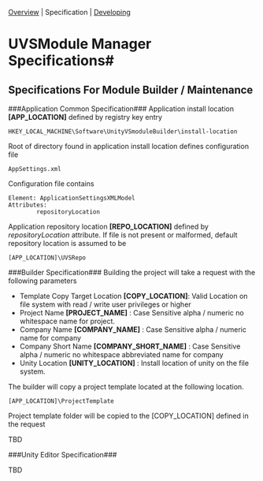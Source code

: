 [Overview](README.md) | Specification | [Developing](MarkDown/DEVELOPMENT.md)

# UVSModule Manager Specifications#
## Specifications For Module Builder / Maintenance  ##


###Application Common Specification###
Application install location **[APP_LOCATION]** defined by registry key entry

	HKEY_LOCAL_MACHINE\Software\UnityVSmoduleBuilder\install-location

Root of directory found in application install location defines configuration file
	
	AppSettings.xml

Configuration file contains

	Element: ApplicationSettingsXMLModel
	Attributes:
			repositoryLocation

Application repository location **[REPO_LOCATION]** defined by *repositoryLocation* attribute. If file is not present or malformed, default repository location is assumed to be 

	[APP_LOCATION]\UVSRepo

###Builder Specification###
Building the project will take a request with the following parameters

* Template Copy Target Location **[COPY_LOCATION]**:  Valid Location on file system with read / write user privileges or higher
* Project Name **[PROJECT_NAME]** : Case Sensitive alpha / numeric no whitespace name for project.
* Company Name **[COMPANY_NAME]** : Case Sensitive alpha / numeric name for company
* Company Short Name **[COMPANY\_SHORT_NAME]** : Case Sensitive alpha / numeric no whitespace abbreviated name for company
* Unity Location **[UNITY_LOCATION]** : Install location of unity on the file system.

The builder will copy a project template located at the following location.

	[APP_LOCATION]\ProjectTemplate

Project template folder will be copied to the [COPY_LOCATION] defined in the request

TBD

###Unity Editor Specification###

TBD